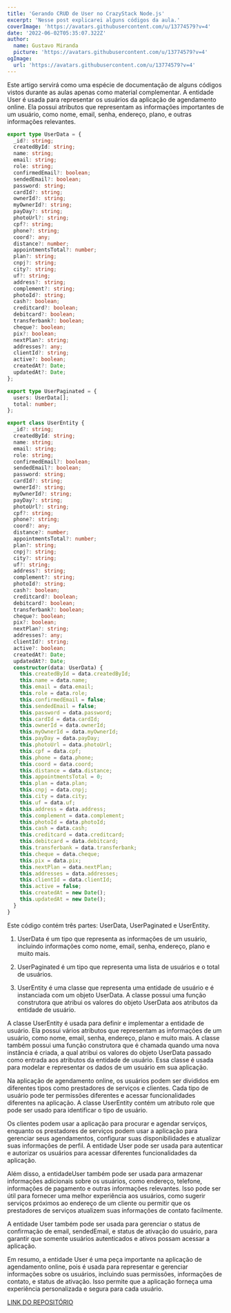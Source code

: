 ```yaml
---
title: 'Gerando CRUD de User no CrazyStack Node.js'
excerpt: 'Nesse post explicarei alguns códigos da aula.'
coverImage: 'https://avatars.githubusercontent.com/u/13774579?v=4'
date: '2022-06-02T05:35:07.322Z'
author:
  name: Gustavo Miranda
  picture: 'https://avatars.githubusercontent.com/u/13774579?v=4'
ogImage:
  url: 'https://avatars.githubusercontent.com/u/13774579?v=4'
---
```

Este artigo servirá como uma espécie de documentação de alguns códigos vistos durante as aulas apenas como material complementar.
A entidade User é usada para representar os usuários da aplicação de agendamento online. Ela possui atributos que representam as informações importantes de um usuário, como nome, email, senha, endereço, plano, e outras informações relevantes.

```typescript
export type UserData = {
  _id?: string;
  createdById: string;
  name: string;
  email: string;
  role: string;
  confirmedEmail?: boolean;
  sendedEmail?: boolean;
  password: string;
  cardId?: string;
  ownerId?: string;
  myOwnerId?: string;
  payDay?: string;
  photoUrl?: string;
  cpf?: string;
  phone?: string;
  coord?: any;
  distance?: number;
  appointmentsTotal?: number;
  plan?: string;
  cnpj?: string;
  city?: string;
  uf?: string;
  address?: string;
  complement?: string;
  photoId?: string;
  cash?: boolean;
  creditcard?: boolean;
  debitcard?: boolean;
  transferbank?: boolean;
  cheque?: boolean;
  pix?: boolean;
  nextPlan?: string;
  addresses?: any;
  clientId?: string;
  active?: boolean;
  createdAt?: Date;
  updatedAt?: Date;
};

export type UserPaginated = {
  users: UserData[];
  total: number;
};

export class UserEntity {
  _id?: string;
  createdById: string;
  name: string;
  email: string;
  role: string;
  confirmedEmail?: boolean;
  sendedEmail?: boolean;
  password: string;
  cardId?: string;
  ownerId?: string;
  myOwnerId?: string;
  payDay?: string;
  photoUrl?: string;
  cpf?: string;
  phone?: string;
  coord?: any;
  distance?: number;
  appointmentsTotal?: number;
  plan?: string;
  cnpj?: string;
  city?: string;
  uf?: string;
  address?: string;
  complement?: string;
  photoId?: string;
  cash?: boolean;
  creditcard?: boolean;
  debitcard?: boolean;
  transferbank?: boolean;
  cheque?: boolean;
  pix?: boolean;
  nextPlan?: string;
  addresses?: any;
  clientId?: string;
  active?: boolean;
  createdAt?: Date;
  updatedAt?: Date;
  constructor(data: UserData) {
    this.createdById = data.createdById;
    this.name = data.name;
    this.email = data.email;
    this.role = data.role;
    this.confirmedEmail = false;
    this.sendedEmail = false;
    this.password = data.password;
    this.cardId = data.cardId;
    this.ownerId = data.ownerId;
    this.myOwnerId = data.myOwnerId;
    this.payDay = data.payDay;
    this.photoUrl = data.photoUrl;
    this.cpf = data.cpf;
    this.phone = data.phone;
    this.coord = data.coord;
    this.distance = data.distance;
    this.appointmentsTotal = 0;
    this.plan = data.plan;
    this.cnpj = data.cnpj;
    this.city = data.city;
    this.uf = data.uf;
    this.address = data.address;
    this.complement = data.complement;
    this.photoId = data.photoId;
    this.cash = data.cash;
    this.creditcard = data.creditcard;
    this.debitcard = data.debitcard;
    this.transferbank = data.transferbank;
    this.cheque = data.cheque;
    this.pix = data.pix;
    this.nextPlan = data.nextPlan;
    this.addresses = data.addresses;
    this.clientId = data.clientId;
    this.active = false;
    this.createdAt = new Date();
    this.updatedAt = new Date();
  }
}
``` 

Este código contém três partes: UserData, UserPaginated e UserEntity.

1. UserData é um tipo que representa as informações de um usuário, incluindo informações como nome, email, senha, endereço, plano e muito mais.

2. UserPaginated é um tipo que representa uma lista de usuários e o total de usuários.

3. UserEntity é uma classe que representa uma entidade de usuário e é instanciada com um objeto UserData. A classe possui uma função construtora que atribui os valores do objeto UserData aos atributos da entidade de usuário.

A classe UserEntity é usada para definir e implementar a entidade de usuário. Ela possui vários atributos que representam as informações de um usuário, como nome, email, senha, endereço, plano e muito mais. A classe também possui uma função construtora que é chamada quando uma nova instância é criada, a qual atribui os valores do objeto UserData passado como entrada aos atributos da entidade de usuário. Essa classe é usada para modelar e representar os dados de um usuário em sua aplicação.

Na aplicação de agendamento online, os usuários podem ser divididos em diferentes tipos como prestadores de serviços e clientes. Cada tipo de usuário pode ter permissões diferentes e acessar funcionalidades diferentes na aplicação. A classe UserEntity contém um atributo role que pode ser usado para identificar o tipo de usuário.

Os clientes podem usar a aplicação para procurar e agendar serviços, enquanto os prestadores de serviços podem usar a aplicação para gerenciar seus agendamentos, configurar suas disponibilidades e atualizar suas informações de perfil. A entidade User pode ser usada para autenticar e autorizar os usuários para acessar diferentes funcionalidades da aplicação.

Além disso, a entidadeUser também pode ser usada para armazenar informações adicionais sobre os usuários, como endereço, telefone, informações de pagamento e outras informações relevantes. Isso pode ser útil para fornecer uma melhor experiência aos usuários, como sugerir serviços próximos ao endereço de um cliente ou permitir que os prestadores de serviços atualizem suas informações de contato facilmente.

A entidade User também pode ser usada para gerenciar o status de confirmação de email, sendedEmail, e status de ativação do usuário, para garantir que somente usuários autenticados e ativos possam acessar a aplicação.

Em resumo, a entidade User é uma peça importante na aplicação de agendamento online, pois é usada para representar e gerenciar informações sobre os usuários, incluindo suas permissões, informações de contato, e status de ativação. Isso permite que a aplicação forneça uma experiência personalizada e segura para cada usuário.

[LINK DO REPOSITÓRIO](https://github.com/gumiranda/CrazyStackNodeJs)